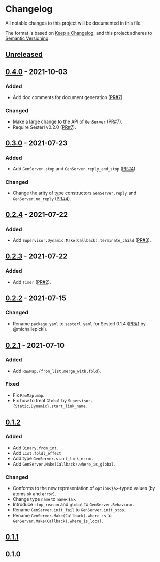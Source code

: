 # Changelog

All notable changes to this project will be documented in this file.

The format is based on [Keep a Changelog](http://keepachangelog.com/en/1.0.0/), and this project adheres to [Semantic Versioning](http://semver.org/spec/v2.0.0.html).

## [Unreleased]

## [0.4.0] - 2021-10-03
### Added
- Add doc comments for document generation ([PR\#7](https://github.com/gfngfn/sesterl_stdlib/pull/7)).

### Changed
- Make a large change to the API of `GenServer` ([PR\#7](https://github.com/gfngfn/sesterl_stdlib/pull/7)).
- Require Sesterl v0.2.0 ([PR\#7](https://github.com/gfngfn/sesterl_stdlib/pull/7)).

## [0.3.0] - 2021-07-23
### Added
- Add `GenServer.stop` and `GenServer.reply_and_stop` ([PR\#4](https://github.com/gfngfn/sesterl_stdlib/pull/4)).

### Changed
- Change the arity of type constructors `GenServer.reply` and `GenServer.no_reply` ([PR\#4](https://github.com/gfngfn/sesterl_stdlib/pull/4)).

## [0.2.4] - 2021-07-22
### Added
- Add `Supervisor.Dynamic.Make(Callback).terminate_child` ([PR\#3](https://github.com/gfngfn/sesterl_stdlib/pull/3)).

## [0.2.3] - 2021-07-22
### Added
- Add `Timer` ([PR\#2](https://github.com/gfngfn/sesterl_stdlib/pull/2)).

## [0.2.2] - 2021-07-15
### Changed
- Rename `package.yaml` to `sesterl.yaml` for Sesterl 0.1.4 ([PR\#1](https://github.com/gfngfn/sesterl_stdlib/pull/1) by @michallepicki).

## [0.2.1] - 2021-07-10
### Added
- Add `RawMap.{from_list,merge_with,fold}`.

### Fixed
- Fix `RawMap.map`.
- Fix how to treat `Global` by `Supervisor.{Static,Dynamic}.start_link_name`.

## [0.1.2]
### Added
- Add `Binary.from_int`.
- Add `List.foldl_effect`
- Add type `GenServer.start_link_error`.
- Add `GenServer.Make(Callback).where_is_global`.

### Changed
- Conforms to the new representation of `option<$a>`-typed values (by atoms `ok` and `error`).
- Change type `name` to `name<$a>`.
- Introduce `stop_reason` and `global` to `GenServer.Behaviour`.
- Rename `GenServer.init_fail` to `GenServer.init_stop`.
- Rename `GenServer.Make(Callback).where_is` to `GenServer.Make(Callback).where_is_local`.

## [0.1.1]

## 0.1.0


  [Unreleased]: https://github.com/gfngfn/sesterl_stdlib/compare/v0.4.0...HEAD
  [0.4.0]: https://github.com/gfngfn/sesterl_stdlib/compare/v0.3.0...v0.4.0
  [0.3.0]: https://github.com/gfngfn/sesterl_stdlib/compare/v0.2.4...v0.3.0
  [0.2.4]: https://github.com/gfngfn/sesterl_stdlib/compare/v0.2.3...v0.2.4
  [0.2.3]: https://github.com/gfngfn/sesterl_stdlib/compare/v0.2.2...v0.2.3
  [0.2.2]: https://github.com/gfngfn/sesterl_stdlib/compare/v0.2.1...v0.2.2
  [0.2.1]: https://github.com/gfngfn/sesterl_stdlib/compare/v0.1.2...v0.2.1
  [0.1.2]: https://github.com/gfngfn/sesterl_stdlib/compare/v0.1.1...v0.1.2
  [0.1.1]: https://github.com/gfngfn/sesterl_stdlib/compare/v0.1.0...v0.1.1
